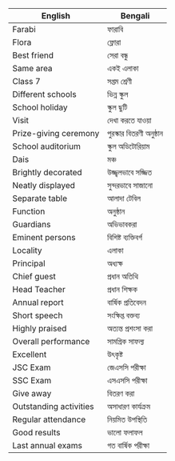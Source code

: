 
| English               | Bengali                      |
|-----------------------|------------------------------|
| Farabi                | ফারাবি                       |
| Flora                 | ফ্লোরা                       |
| Best friend           | সেরা বন্ধু                   |
| Same area             | একই এলাকা                    |
| Class 7               | সপ্তম শ্রেণী                 |
| Different schools     | ভিন্ন স্কুল                  |
| School holiday        | স্কুল ছুটি                   |
| Visit                 | দেখা করতে যাওয়া              |
| Prize-giving ceremony | পুরস্কার বিতরণী অনুষ্ঠান     |
| School auditorium     | স্কুল অডিটোরিয়াম            |
| Dais                  | মঞ্চ                         |
| Brightly decorated    | উজ্জ্বলভাবে সজ্জিত           |
| Neatly displayed      | সুন্দরভাবে সাজানো            |
| Separate table        | আলাদা টেবিল                  |
| Function              | অনুষ্ঠান                     |
| Guardians             | অভিভাবকরা                   |
| Eminent persons       | বিশিষ্ট ব্যক্তিবর্গ           |
| Locality              | এলাকা                        |
| Principal             | অধ্যক্ষ                      |
| Chief guest           | প্রধান অতিথি                |
| Head Teacher          | প্রধান শিক্ষক               |
| Annual report         | বার্ষিক প্রতিবেদন            |
| Short speech          | সংক্ষিপ্ত বক্তব্য            |
| Highly praised        | অত্যন্ত প্রশংসা করা          |
| Overall performance    | সামগ্রিক সাফল্য              |
| Excellent             | উৎকৃষ্ট                      |
| JSC Exam              | জেএসসি পরীক্ষা               |
| SSC Exam              | এসএসসি পরীক্ষা               |
| Give away             | বিতরণ করা                   |
| Outstanding activities | অসাধারণ কার্যক্রম           |
| Regular attendance    | নিয়মিত উপস্থিতি             |
| Good results          | ভালো ফলাফল                  |
| Last annual exams     | গত বার্ষিক পরীক্ষা          |